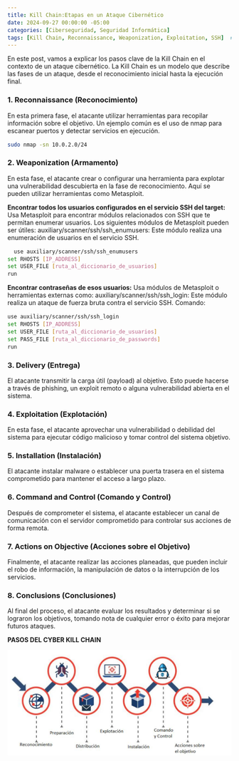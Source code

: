 ```yaml
---
title: Kill Chain:Etapas en un Ataque Cibernético
date: 2024-09-27 00:00:00 -05:00
categories: [Ciberseguridad, Seguridad Informática]
tags: [Kill Chain, Reconnaissance, Weaponization, Exploitation, SSH]  # TAG names should always be lowercase
---
```


En este post, vamos a explicar los pasos clave de la Kill Chain en el contexto de un ataque cibernético. La Kill Chain es un modelo que describe las fases de un ataque, desde el reconocimiento inicial hasta la ejecución final.

### 1. Reconnaissance (Reconocimiento)
En esta primera fase, el atacante utilizar herramientas para recopilar información sobre el objetivo. Un ejemplo común es el uso de nmap para escanear puertos y detectar servicios en ejecución.

   ```bash
   sudo nmap -sn 10.0.2.0/24
   ```

### 2. Weaponization (Armamento)
En esta fase, el atacante crear o configurar una herramienta para explotar una vulnerabilidad descubierta en la fase de reconocimiento. Aquí se pueden utilizar herramientas como Metasploit.

**Encontrar todos los usuarios configurados en el servicio SSH del target:**
Usa Metasploit para encontrar módulos relacionados con SSH que te permitan enumerar usuarios. Los siguientes módulos de Metasploit pueden ser útiles:
auxiliary/scanner/ssh/ssh_enumusers: Este módulo realiza una enumeración de usuarios en el servicio SSH.

  ```bash
    use auxiliary/scanner/ssh/ssh_enumusers
set RHOSTS [IP_ADDRESS]
set USER_FILE [ruta_al_diccionario_de_usuarios]
run

   ```
**Encontrar contraseñas de esos usuarios:**
Usa módulos de Metasploit o herramientas externas como:
auxiliary/scanner/ssh/ssh_login: Este módulo realiza un ataque de fuerza bruta contra el servicio SSH.
Comando:
  ```bash
use auxiliary/scanner/ssh/ssh_login
set RHOSTS [IP_ADDRESS]
set USER_FILE [ruta_al_diccionario_de_usuarios]
set PASS_FILE [ruta_al_diccionario_de_passwords]
run

  ```

### 3. Delivery (Entrega)
El atacante transmitir la carga útil (payload) al objetivo. Esto puede hacerse a través de phishing, un exploit remoto o alguna vulnerabilidad abierta en el sistema.

### 4. Exploitation (Explotación)
En esta fase, el atacante aprovechar una vulnerabilidad o debilidad del sistema para ejecutar código malicioso y tomar control del sistema objetivo.

### 5. Installation (Instalación)
El atacante instalar malware o establecer una puerta trasera en el sistema comprometido para mantener el acceso a largo plazo.

### 6. Command and Control (Comando y Control)
Después de comprometer el sistema, el atacante establecer un canal de comunicación con el servidor comprometido para controlar sus acciones de forma remota.

### 7. Actions on Objective (Acciones sobre el Objetivo)
Finalmente, el atacante realizar las acciones planeadas, que pueden incluir el robo de información, la manipulación de datos o la interrupción de los servicios.

### 8. Conclusions (Conclusiones)
Al final del proceso, el atacante evaluar los resultados y determinar si se lograron los objetivos, tomando nota de cualquier error o éxito para mejorar futuros ataques.


**PASOS DEL CYBER KILL CHAIN**

![alt text](/assets/images/etapas_killchain.png)